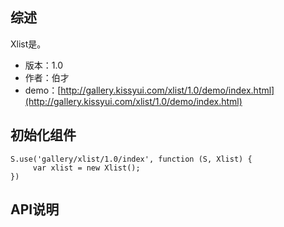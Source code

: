 ## 综述

Xlist是。

* 版本：1.0
* 作者：伯才
* demo：[http://gallery.kissyui.com/xlist/1.0/demo/index.html](http://gallery.kissyui.com/xlist/1.0/demo/index.html)

## 初始化组件
		
    S.use('gallery/xlist/1.0/index', function (S, Xlist) {
         var xlist = new Xlist();
    })
	
	

## API说明

